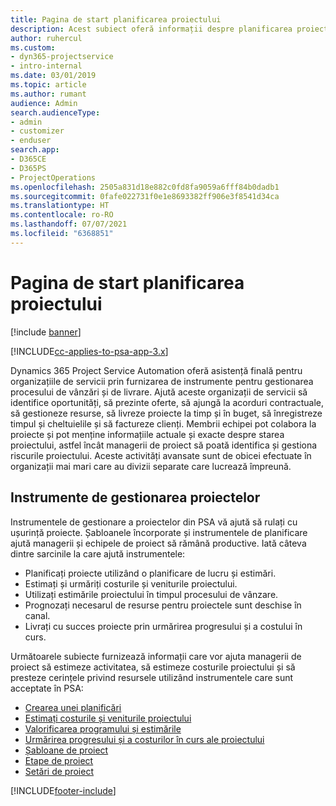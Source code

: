 ```yaml
---
title: Pagina de start planificarea proiectului
description: Acest subiect oferă informații despre planificarea proiectului.
author: ruhercul
ms.custom:
- dyn365-projectservice
- intro-internal
ms.date: 03/01/2019
ms.topic: article
ms.author: rumant
audience: Admin
search.audienceType:
- admin
- customizer
- enduser
search.app:
- D365CE
- D365PS
- ProjectOperations
ms.openlocfilehash: 2505a831d18e882c0fd8fa9059a6fff84b0dadb1
ms.sourcegitcommit: 0fafe022731f0e1e8693382ff906e3f8541d34ca
ms.translationtype: HT
ms.contentlocale: ro-RO
ms.lasthandoff: 07/07/2021
ms.locfileid: "6368851"
---
```

# <a name="project-planning-home-page"></a>Pagina de start planificarea proiectului

[!include [banner](../includes/psa-now-project-operations.md)]

[!INCLUDE[cc-applies-to-psa-app-3.x](../includes/cc-applies-to-psa-app-3x.md)]

Dynamics 365 Project Service Automation oferă asistență finală pentru organizațiile de servicii prin furnizarea de instrumente pentru gestionarea procesului de vânzări și de livrare. Ajută aceste organizații de servicii să identifice oportunități, să prezinte oferte, să ajungă la acorduri contractuale, să gestioneze resurse, să livreze proiecte la timp și în buget, să înregistreze timpul și cheltuielile și să factureze clienți. Membrii echipei pot colabora la proiecte și pot menține informațiile actuale și exacte despre starea proiectului, astfel încât managerii de proiect să poată identifica și gestiona riscurile proiectului. Aceste activități avansate sunt de obicei efectuate în organizații mai mari care au divizii separate care lucrează împreună.

## <a name="project-management-tools"></a>Instrumente de gestionarea proiectelor

Instrumentele de gestionare a proiectelor din PSA vă ajută să rulați cu ușurință proiecte. Șabloanele încorporate și instrumentele de planificare ajută managerii și echipele de proiect să rămână productive. Iată câteva dintre sarcinile la care ajută instrumentele:

- Planificați proiecte utilizând o planificare de lucru și estimări.
- Estimați și urmăriți costurile și veniturile proiectului.
- Utilizați estimările proiectului în timpul procesului de vânzare.
- Prognozați necesarul de resurse pentru proiectele sunt deschise în canal.
- Livrați cu succes proiecte prin urmărirea progresului și a costului în curs.

Următoarele subiecte furnizează informații care vor ajuta managerii de proiect să estimeze activitatea, să estimeze costurile proiectului și să presteze cerințele privind resursele utilizând instrumentele care sunt acceptate în PSA:

- [Crearea unei planificări](project-creating.md)
- [Estimați costurile și veniturile proiectului](project-estimating.md)
- [Valorificarea programului și estimările](project-leveraging.md)
- [Urmărirea progresului și a costurilor în curs ale proiectului](project-tracking.md)
- [Șabloane de proiect](project-templates.md)
- [Etape de proiect](project-stages.md)
- [Setări de proiect](project-settings.md)


[!INCLUDE[footer-include](../includes/footer-banner.md)]